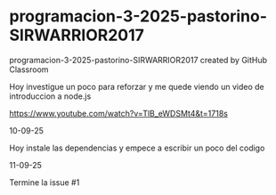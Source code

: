 # programacion-3-2025-pastorino-SIRWARRIOR2017
programacion-3-2025-pastorino-SIRWARRIOR2017 created by GitHub Classroom

Hoy investigue un poco para reforzar y me quede viendo un video de introduccion a node.js

https://www.youtube.com/watch?v=TlB_eWDSMt4&t=1718s 

10-09-25

Hoy instale las dependencias y empece a escribir un poco del codigo

11-09-25

Termine la issue #1
